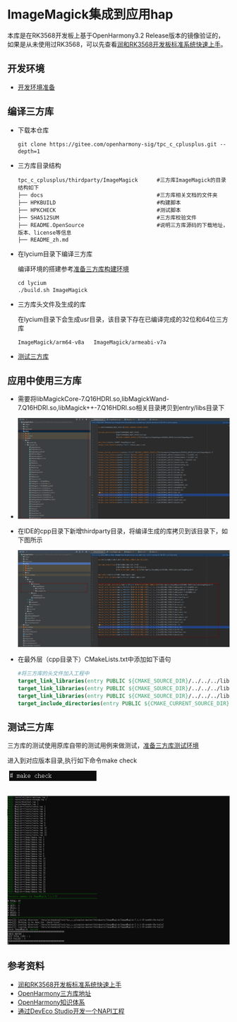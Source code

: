 # ImageMagick集成到应用hap

本库是在RK3568开发板上基于OpenHarmony3.2 Release版本的镜像验证的，如果是从未使用过RK3568，可以先查看[润和RK3568开发板标准系统快速上手](https://gitee.com/openharmony-sig/knowledge_demo_temp/tree/master/docs/rk3568_helloworld)。

## 开发环境

- [开发环境准备](../../../docs/hap_integrate_environment.md)

## 编译三方库

- 下载本仓库

  ```shell
  git clone https://gitee.com/openharmony-sig/tpc_c_cplusplus.git --depth=1
  ```

- 三方库目录结构

  ```shell
  tpc_c_cplusplus/thirdparty/ImageMagick      #三方库ImageMagick的目录结构如下
  ├── docs                                    #三方库相关文档的文件夹
  ├── HPKBUILD                                #构建脚本
  ├── HPKCHECK                                #测试脚本
  ├── SHA512SUM                               #三方库校验文件
  ├── README.OpenSource                       #说明三方库源码的下载地址，版本、license等信息
  ├── README_zh.md   
  ```
  
- 在lycium目录下编译三方库

  编译环境的搭建参考[准备三方库构建环境](../../../lycium/README.md#1编译环境准备)

  ```shell
  cd lycium
  ./build.sh ImageMagick
  ```

- 三方库头文件及生成的库

  在lycium目录下会生成usr目录，该目录下存在已编译完成的32位和64位三方库

  ```shell
  ImageMagick/arm64-v8a   ImageMagick/armeabi-v7a
  ```
  
- [测试三方库](#测试三方库)

## 应用中使用三方库

- 需要将libMagickCore-7.Q16HDRI.so,libMagickWand-7.Q16HDRI.so,libMagick++-7.Q16HDRI.so相关目录拷贝到entry/libs目录下
- ![thirdparty_install_dir](pic/ImageMagick_so_usage_for_ide.png)

- 在IDE的cpp目录下新增thirdparty目录，将编译生成的库拷贝到该目录下，如下图所示
  
  ![thirdparty_install_dir](pic/ImageMagick_usage_for_ide.png)
  
- 在最外层（cpp目录下）CMakeLists.txt中添加如下语句

  ```cmake
  #将三方库的头文件加入工程中
  target_link_libraries(entry PUBLIC ${CMAKE_SOURCE_DIR}/../../../libs/${OHOS_ARCH}/libMagickCore-7.Q16HDRI.so)
  target_link_libraries(entry PUBLIC ${CMAKE_SOURCE_DIR}/../../../libs/${OHOS_ARCH}/libMagickWand-7.Q16HDRI.so)
  target_link_libraries(entry PUBLIC ${CMAKE_SOURCE_DIR}/../../../libs/${OHOS_ARCH}/libMagick++-7.Q16HDRI.so)
  target_include_directories(entry PUBLIC ${CMAKE_CURRENT_SOURCE_DIR}/thirdparty/cups/${OHOS_ARCH}/include/ImageMagick-7)
  ```
  

## 测试三方库

三方库的测试使用原库自带的测试用例来做测试，[准备三方库测试环境](../../../lycium/README.md#3ci环境准备)

进入到对应版本目录,执行如下命令make check 

&nbsp;![ImageMagick-7_test](pic/test.png)

&nbsp;![ImageMagick-7_test](pic/test_result.png)

## 参考资料

- [润和RK3568开发板标准系统快速上手](https://gitee.com/openharmony-sig/knowledge_demo_temp/tree/master/docs/rk3568_helloworld)
- [OpenHarmony三方库地址](https://gitee.com/openharmony-tpc)
- [OpenHarmony知识体系](https://gitee.com/openharmony-sig/knowledge)
- [通过DevEco Studio开发一个NAPI工程](https://gitee.com/openharmony-sig/knowledge_demo_temp/blob/master/docs/napi_study/docs/hello_napi.md)
